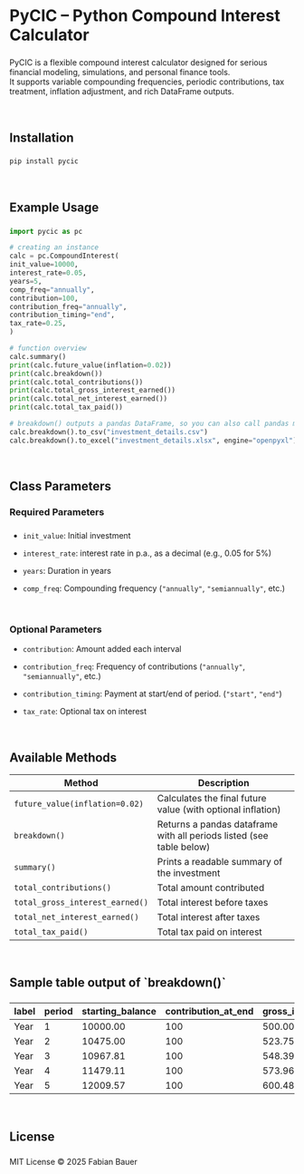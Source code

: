 <h1 align="left">PyCIC – Python Compound Interest Calculator</h1>

###

<p align="left">PyCIC is a flexible compound interest calculator designed for serious financial modeling, simulations, and personal finance tools.<br>It supports variable compounding frequencies, periodic contributions, tax treatment, inflation adjustment, and rich DataFrame outputs.</p>

<br>

<h2 align="left">Installation</h2>

###

```bash
pip install pycic
```

<br>

<h2 align="left">Example Usage</h2>

###

```python
import pycic as pc

# creating an instance
calc = pc.CompoundInterest(
init_value=10000,
interest_rate=0.05,
years=5,
comp_freq="annually",
contribution=100,
contribution_freq="annually",
contribution_timing="end",
tax_rate=0.25,
)

# function overview
calc.summary()
print(calc.future_value(inflation=0.02))
print(calc.breakdown())
print(calc.total_contributions())
print(calc.total_gross_interest_earned())
print(calc.total_net_interest_earned())
print(calc.total_tax_paid())

# breakdown() outputs a pandas DataFrame, so you can also call pandas methods on it
calc.breakdown().to_csv("investment_details.csv")
calc.breakdown().to_excel("investment_details.xlsx", engine="openpyxl")
```

<br>

<h2 align="left">Class Parameters</h2>

###

<h3 align="left">Required Parameters</h2>

###

- `init_value`: Initial investment

- `interest_rate`: interest rate in p.a., as a decimal (e.g., 0.05 for 5%)

- `years`: Duration in years

- `comp_freq`: Compounding frequency (`"annually"`, `"semiannually"`, etc.)

<br>

<h3 align="left">Optional Parameters</h2>

- `contribution`: Amount added each interval

- `contribution_freq`: Frequency of contributions (`"annually"`, `"semiannually"`, etc.)

- `contribution_timing`: Payment at start/end of period. (`"start"`, `"end"`)

- `tax_rate`: Optional tax on interest

<br>

<h2 align="left">Available Methods</h2>

| Method                          | Description                                                          |
| ------------------------------- | -------------------------------------------------------------------- |
| `future_value(inflation=0.02)`  | Calculates the final future value (with optional inflation)          |
| `breakdown()`                   | Returns a pandas dataframe with all periods listed (see table below) |
| `summary()`                     | Prints a readable summary of the investment                          |
| `total_contributions()`         | Total amount contributed                                             |
| `total_gross_interest_earned()` | Total interest before taxes                                          |
| `total_net_interest_earned()`   | Total interest after taxes                                           |
| `total_tax_paid()`              | Total tax paid on interest                                           |

<br>

<h2 align="left">Sample table output of `breakdown()`</h2>

###

| label | period | starting_balance | contribution_at_end | gross_interest | net_interest | tax_paid | ending_balance |
| ----- | ------ | ---------------- | ------------------- | -------------- | ------------ | -------- | -------------- |
| Year  | 1      | 10000.00         | 100                 | 500.00         | 375.00       | 125.00   | 10475.00       |
| Year  | 2      | 10475.00         | 100                 | 523.75         | 392.81       | 130.94   | 10967.81       |
| Year  | 3      | 10967.81         | 100                 | 548.39         | 411.29       | 137.10   | 11479.11       |
| Year  | 4      | 11479.11         | 100                 | 573.96         | 430.47       | 143.49   | 12009.57       |
| Year  | 5      | 12009.57         | 100                 | 600.48         | 450.36       | 150.12   | 12559.93       |

<br>

<h2 align="left">License</h2>

###

<p align="left">MIT License © 2025 Fabian Bauer</p>
